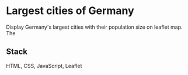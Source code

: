 # Largest cities of Germany
Display Germany's largest cities with their population size on leaflet map.
The 

## Stack
HTML, CSS, JavaScript, Leaflet
